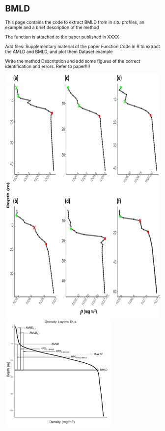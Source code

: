 # BMLD
This page contains the code to extract BMLD from in situ profiles, an example and a brief description of the method

The function is attached to the paper published in XXXX

Add files:
Supplementary material of the paper
Function
Code in R to extract the AMLD and BMLD, and plot them
Dataset example

Write the method 
Descritption
and add some figures of the correct identification and errors. Refer to paper!!!!

<img src="Plots/figA01.png" width="800" height="800" />

<img src="Plots/DLs.png" width="350" height="350" />
